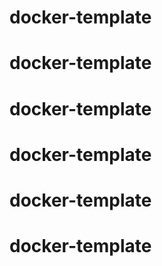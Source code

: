 # docker-template
# docker-template
# docker-template
# docker-template
# docker-template
# docker-template

